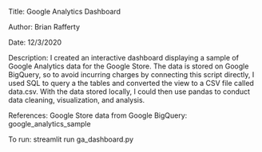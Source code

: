 Title: Google Analytics Dashboard

Author: Brian Rafferty

Date: 12/3/2020

Description: I created an interactive dashboard displaying a sample of Google Analytics data for the Google Store. The data is stored on Google BigQuery, so to avoid incurring charges by connecting this script directly, I used SQL to query a the tables and converted the view to a CSV file called data.csv. With the data stored locally, I could then use pandas to conduct data cleaning, visualization, and analysis.

References: Google Store data from Google BigQuery: google_analytics_sample

To run:
    streamlit run ga_dashboard.py
